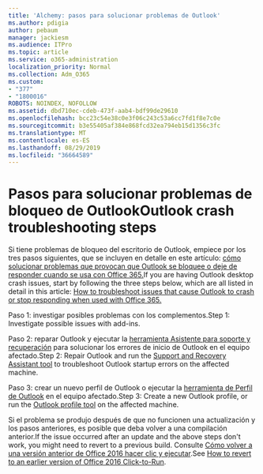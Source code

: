 ```yaml
---
title: 'Alchemy: pasos para solucionar problemas de Outlook'
ms.author: pdigia
author: pebaum
manager: jackiesm
ms.audience: ITPro
ms.topic: article
ms.service: o365-administration
localization_priority: Normal
ms.collection: Adm_O365
ms.custom:
- "377"
- "1800016"
ROBOTS: NOINDEX, NOFOLLOW
ms.assetid: dbd710ec-cdeb-473f-aab4-bdf99de29610
ms.openlocfilehash: bcc23c54e38c0e3f06c243c53a6cc7fd1f8e7c0e
ms.sourcegitcommit: b3e55405af384e868fcd32ea794eb15d1356c3fc
ms.translationtype: MT
ms.contentlocale: es-ES
ms.lasthandoff: 08/29/2019
ms.locfileid: "36664589"
---
```

# <a name="outlook-crash-troubleshooting-steps"></a><span data-ttu-id="c9ac4-102">Pasos para solucionar problemas de bloqueo de Outlook</span><span class="sxs-lookup"><span data-stu-id="c9ac4-102">Outlook crash troubleshooting steps</span></span>

<span data-ttu-id="c9ac4-103">Si tiene problemas de bloqueo del escritorio de Outlook, empiece por los tres pasos siguientes, que se incluyen en detalle en este artículo: [cómo solucionar problemas que provocan que Outlook se bloquee o deje de responder cuando se usa con Office 365.](https://support.microsoft.com/help/2413813/how-to-troubleshoot-issues-that-cause-outlook-to-crash-or-hang-when-us)</span><span class="sxs-lookup"><span data-stu-id="c9ac4-103">If you are having Outlook desktop crash issues, start by following the three steps below, which are all listed in detail in this article: [How to troubleshoot issues that cause Outlook to crash or stop responding when used with Office 365.](https://support.microsoft.com/help/2413813/how-to-troubleshoot-issues-that-cause-outlook-to-crash-or-hang-when-us)</span></span>
  
<span data-ttu-id="c9ac4-104">Paso 1: investigar posibles problemas con los complementos.</span><span class="sxs-lookup"><span data-stu-id="c9ac4-104">Step 1: Investigate possible issues with add-ins.</span></span>
  
<span data-ttu-id="c9ac4-105">Paso 2: reparar Outlook y ejecutar la [herramienta Asistente para soporte y recuperación](https://aka.ms/SaRA-OutlookWontStart) para solucionar los errores de inicio de Outlook en el equipo afectado.</span><span class="sxs-lookup"><span data-stu-id="c9ac4-105">Step 2: Repair Outlook and run the [Support and Recovery Assistant tool](https://aka.ms/SaRA-OutlookWontStart) to troubleshoot Outlook startup errors on the affected machine.</span></span>
  
<span data-ttu-id="c9ac4-106">Paso 3: crear un nuevo perfil de Outlook o ejecutar la [herramienta de Perfil de Outlook](https://aka.ms/SaRA-OutlookSetupProfile) en el equipo afectado.</span><span class="sxs-lookup"><span data-stu-id="c9ac4-106">Step 3: Create a new Outlook profile, or run the [Outlook profile tool](https://aka.ms/SaRA-OutlookSetupProfile) on the affected machine.</span></span>
  
<span data-ttu-id="c9ac4-107">Si el problema se produjo después de que no funcionen una actualización y los pasos anteriores, es posible que deba volver a una compilación anterior.</span><span class="sxs-lookup"><span data-stu-id="c9ac4-107">If the issue occurred after an update and the above steps don't work, you might need to revert to a previous build.</span></span> <span data-ttu-id="c9ac4-108">Consulte [Cómo volver a una versión anterior de Office 2016 hacer clic y ejecutar](https://support.microsoft.com/help/2770432).</span><span class="sxs-lookup"><span data-stu-id="c9ac4-108">See [How to revert to an earlier version of Office 2016 Click-to-Run](https://support.microsoft.com/help/2770432).</span></span>
  